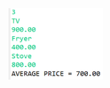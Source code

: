 <img src="https://github.com/hiranfbcj/array2-tipo-referencia-classe/blob/main/readme.png" width=170>
